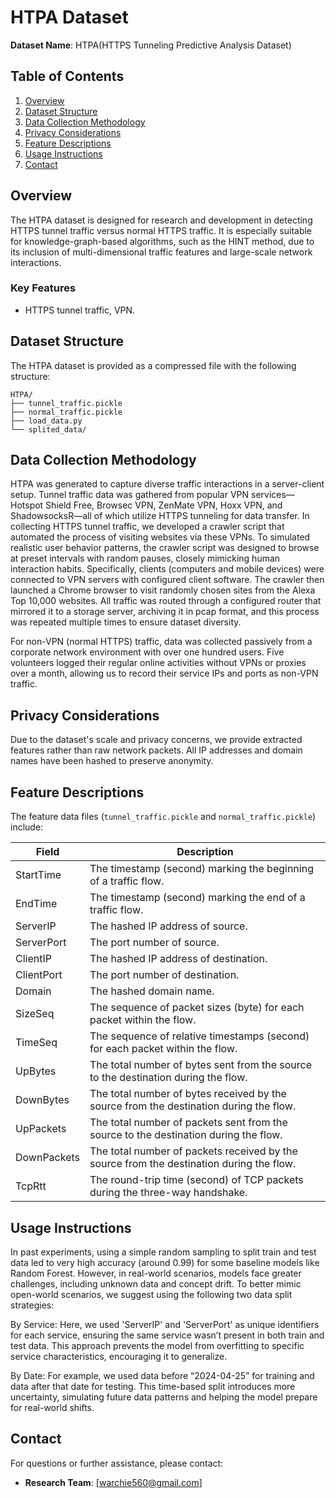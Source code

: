 
# HTPA Dataset

**Dataset Name**: HTPA(HTTPS Tunneling Predictive Analysis Dataset)



## Table of Contents
1. [Overview](#overview)
2. [Dataset Structure](#dataset-structure)
3. [Data Collection Methodology](#data-collection-methodology)
4. [Privacy Considerations](#privacy-considerations)
5. [Feature Descriptions](#feature-descriptions)
6. [Usage Instructions](#usage-instructions)
7. [Contact](#contact)


## Overview
The HTPA dataset is designed for research and development in detecting HTTPS tunnel traffic versus normal HTTPS traffic. It is especially suitable for knowledge-graph-based algorithms, such as the HINT method, due to its inclusion of multi-dimensional traffic features and large-scale network interactions. 

### Key Features
- HTTPS tunnel traffic, VPN.



## Dataset Structure

The HTPA dataset is provided as a compressed file with the following structure:

```
HTPA/
├── tunnel_traffic.pickle 
├── normal_traffic.pickle 
├── load_data.py 
└── splited_data/                                       
```

## Data Collection Methodology

HTPA was generated to capture diverse traffic interactions in a server-client setup. Tunnel traffic data was gathered from popular VPN services—Hotspot Shield Free, Browsec VPN, ZenMate VPN, Hoxx VPN, and ShadowsocksR—all of which utilize HTTPS tunneling for data transfer. In collecting HTTPS tunnel traffic, we developed a crawler script that automated the process of visiting websites via these VPNs. To simulated realistic user behavior patterns, the crawler script was designed to browse at preset intervals with random pauses, closely mimicking human interaction habits. Specifically, clients (computers and mobile devices) were connected to VPN servers with configured client software. The crawler then launched a Chrome browser to visit randomly chosen sites from the Alexa Top 10,000 websites. All traffic was routed through a configured router that mirrored it to a storage server, archiving it in pcap format, and this process was repeated multiple times to ensure dataset diversity.

For non-VPN (normal HTTPS) traffic, data was collected passively from a corporate network environment with over one hundred users. Five volunteers logged their regular online activities without VPNs or proxies over a month, allowing us to record their service IPs and ports as non-VPN traffic. 


## Privacy Considerations

Due to the dataset's scale and privacy concerns, we provide extracted features rather than raw network packets. All IP addresses and domain names have been hashed to preserve anonymity.


## Feature Descriptions

The feature data files (`tunnel_traffic.pickle` and `normal_traffic.pickle`) include:

| Field      | Description                                                                 |
|------------|-----------------------------------------------------------------------------|
| StartTime  | The timestamp (second) marking the beginning of a traffic flow.                       |
| EndTime    | The timestamp (second)  marking the end of a traffic flow.                             |
| ServerIP   | The hashed IP address of source.                  |
| ServerPort | The port number of source.                                         |
| ClientIP   | The hashed IP address of destination.                   |
| ClientPort | The port number of destination.                                         |
| Domain     | The hashed domain name.                                 |
| SizeSeq    | The sequence of packet sizes (byte) for each packet within the flow.         |
| TimeSeq    | The sequence of relative timestamps (second) for each packet within the flow. |
| UpBytes    | The total number of bytes sent from the source to the destination during the flow.|
| DownBytes  | The total number of bytes received by the source from the destination during the flow. |
| UpPackets  | The total number of packets sent from the source to the destination during the flow. |
| DownPackets| The total number of packets received by the source from the destination during the flow. |
| TcpRtt     | The round-trip time (second) of TCP packets during the three-way handshake. |

## Usage Instructions
In past experiments, using a simple random sampling to split train and test data led to very high accuracy (around 0.99) for some baseline models like Random Forest. However, in real-world scenarios, models face greater challenges, including unknown data and concept drift. To better mimic open-world scenarios, we suggest using the following two data split strategies:

By Service: Here, we used 'ServerIP' and 'ServerPort' as unique identifiers for each service, ensuring the same service wasn’t present in both train and test data. This approach prevents the model from overfitting to specific service characteristics, encouraging it to generalize.

By Date: For example, we used data before “2024-04-25” for training and data after that date for testing. This time-based split introduces more uncertainty, simulating future data patterns and helping the model prepare for real-world shifts.



## Contact

For questions or further assistance, please contact:
- **Research Team**: [warchie560@gmail.com]
